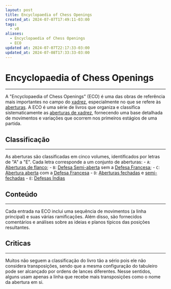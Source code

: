 ```yaml
---
layout: post
title: Encyclopaedia of Chess Openings
created_at: 2024-07-07T17:49:11-03:00
tags:
  - v0
aliases:
  - Encyclopaedia of Chess Openings
  - ECO
updated at: 2024-07-07T22:17:33-03:00
updated_at: 2024-07-08T17:33:33-03:00
---
```

# Encyclopaedia of Chess Openings
----

A "Encyclopaedia of Chess Openings" (ECO) é uma das obras de referência mais importantes no campo do [xadrez](api/2024/07/2024-07-06-Xadrez.md), especialmente no que se refere às [aberturas](_draft/2024/07/2024-07-06-Aberturas_de_xadrez.md). A ECO é uma série de livros que organiza e classifica sistematicamente as [aberturas de xadrez](_draft/2024/07/2024-07-06-Aberturas_de_xadrez.md), fornecendo uma base detalhada de movimentos e variações que ocorrem nos primeiros estágios de uma partida. 

## Classificação
---
As aberturas são classificadas em cinco volumes, identificados por letras de "A" a "E". Cada letra corresponde a um conjunto de aberturas:
	- `A`: [Aberturas de flanco](_draft/2024/07/2024-07-06-Aberturas_de_flanco.md);
	- `B`: [Defesa Semi-aberta](_insight/2024/07/2024-07-07-Defesas_Semiabertas.md) sem a [Defesa Francesa](_insight/2024/07/2024-07-07-Defesa_Francesa.md);
	- `C`: [Abertura aberta](_insight/2024/07/2024-07-07-Aberturas_abertas.md) com a [Defesa Francesa](_insight/2024/07/2024-07-07-Defesa_Francesa.md)
	- `D`: [Aberturas fechadas](_insight/2024/07/2024-07-07-Aberturas_fechadas.md) e [semi-fechadas](_insight/2024/07/2024-07-07-Aberturas_semi_fechadas.md)
	- `E`: [Defesas Índias](_insight/2024/07/2024-07-07-Defesas_indias.md)

## Conteúdo
---
Cada entrada na ECO inclui uma sequência de movimentos (a linha principal) e suas várias ramificações. Além disso, são fornecidos comentários e análises sobre as ideias e planos típicos das posições resultantes.

## Criticas
---
Muitos não seguem a classificação do livro tão a sério pois ele não considera transposições, sendo que a mesma configuração do tabuleiro pode ser alcançado por ordens de lances diferentes. Nesse sentidos, alguns usam apenas a linha que recebe mais transposições como o nome da abertura em si.